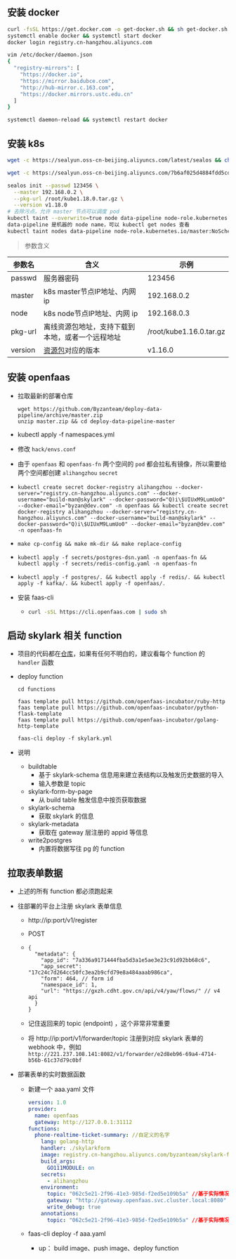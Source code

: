 

## 安装 docker

```bash
curl -fsSL https://get.docker.com -o get-docker.sh && sh get-docker.sh --mirror Aliyun
systemctl enable docker && systemctl start docker
docker login registry.cn-hangzhou.aliyuncs.com

vim /etc/docker/daemon.json
{
  "registry-mirrors": [
    "https://docker.io",
    "https://mirror.baidubce.com",
    "http://hub-mirror.c.163.com",
    "https://docker.mirrors.ustc.edu.cn"
  ]
}

systemctl daemon-reload && systemctl restart docker
```

##  安装 k8s

```bash
wget -c https://sealyun.oss-cn-beijing.aliyuncs.com/latest/sealos && chmod +x sealos && mv sealos /usr/bin

wget -c https://sealyun.oss-cn-beijing.aliyuncs.com/7b6af025d4884fdd5cd51a674994359c-1.18.0/kube1.18.0.tar.gz

sealos init --passwd 123456 \
  --master 192.168.0.2 \
  --pkg-url /root/kube1.18.0.tar.gz \
  --version v1.18.0
# 去除污点，允许 master 节点可以调度 pod
kubectl taint --overwrite=true node data-pipeline node-role.kubernetes.io/master=:PreferNoSchedule
data-pipeline 是机器的 node name，可以 kubectl get nodes 查看
kubectl taint nodes data-pipeline node-role.kubernetes.io/master:NoSchedule-
```

> 参数含义

| 参数名  | 含义                                             | 示例                    |
| ------- | ------------------------------------------------ | ----------------------- |
| passwd  | 服务器密码                                       | 123456                  |
| master  | k8s master节点IP地址、内网 ip                    | 192.168.0.2             |
| node    | k8s node节点IP地址、内网 ip                      | 192.168.0.3             |
| pkg-url | 离线资源包地址，支持下载到本地，或者一个远程地址 | /root/kube1.16.0.tar.gz |
| version | [资源包](http://store.lameleg.com)对应的版本     | v1.16.0                 |

## 安装 openfaas

- 拉取最新的部署仓库

  ```
  wget https://github.com/Byzanteam/deploy-data-pipeline/archive/master.zip
  unzip master.zip && cd deploy-data-pipeline-master
  ```

- kubectl apply -f namespaces.yml

- 修改 `hack/envs.conf`

- 由于 `openfaas` 和 `openfaas-fn` 两个空间的 `pod` 都会拉私有镜像，所以需要给两个空间都创建 `alihangzhou` `secret`

- ```
  kubectl create secret docker-registry alihangzhou --docker-server="registry.cn-hangzhou.aliyuncs.com" --docker-username="build-man@skylark" --docker-password="Q)i\$UIUxM9LumUo0" --docker-email="byzan@dev.com" -n openfaas && kubectl create secret docker-registry alihangzhou --docker-server="registry.cn-hangzhou.aliyuncs.com" --docker-username="build-man@skylark" --docker-password="Q)i\$UIUxM9LumUo0" --docker-email="byzan@dev.com" -n openfaas-fn
  ```

- ```
  make cp-config && make mk-dir && make replace-config
  ```

- ```shell
  kubectl apply -f secrets/postgres-dsn.yaml -n openfaas-fn && kubectl apply -f secrets/redis-config.yaml -n openfaas-fn
  ```

- ```shell
  kubectl apply -f postgres/. && kubectl apply -f redis/. && kubectl apply -f kafka/. && kubectl apply -f openfaas/.
  ```

- 安装 faas-cli

  - ```sh
    curl -sSL https://cli.openfaas.com | sudo sh
    ```

## 启动 skylark 相关 function

- 项目的代码都在[仓库](https://github.com/Byzanteam/openfaas-resource)，如果有任何不明白的，建议看每个 function 的 `handler` 函数

- deploy function

  ```
  cd functions 
  
  faas template pull https://github.com/openfaas-incubator/ruby-http
  faas template pull https://github.com/openfaas-incubator/python-flask-template
  faas template pull https://github.com/openfaas-incubator/golang-http-template
  
  faas-cli deploy -f skylark.yml
  ```

- 说明
  - buildtable
    - 基于 skylark-schema 信息用来建立表结构以及触发历史数据的导入
    - 输入参数是 topic 
  - skylark-form-by-page
    - 从 build table 触发信息中按页获取数据
  - skylark-schema
    - 获取 skylark 的信息
  - skylark-metadata
    - 获取在 gateway 层注册的 appid 等信息
  - write2postgres
    - 内置将数据写往 pg 的 function

## 拉取表单数据

- 上述的所有 function 都必须跑起来

- 往部署的平台上注册 skylark 表单信息

  - http://ip:port/v1/register

  - POST

  - ```
    {
      "metadata": {
        "app_id": "7a336a9171444fba5d3a1e5ae3e23c91d92bb68c6",
        "app_secret": "17c24c7d264cc50fc3ea2b9cfd79e8a484aaab986ca",
        "form": 464, // form id
        "namespace_id": 1,
        "url": "https://gxzh.cdht.gov.cn/api/v4/yaw/flows/" // v4 api
      }
    }
    ```

  - 记住返回来的 topic (endpoint) ，这个非常非常重要

  - 将 http://ip:port/v1/forwarder/topic 注册到对应 skylark 表单的 webhook 中，例如 `http://221.237.108.141:8082/v1/forwarder/e2d8eb96-69a4-4714-b56b-61c37d79c0bf`

- 部署表单的实时数据函数

  - 新建一个 aaa.yaml 文件

    ```yaml
    version: 1.0
    provider:
      name: openfaas
      gateway: http://127.0.0.1:31112
    functions:
      phone-realtime-ticket-summary: //自定义的名字
        lang: golang-http
        handler: ./skylarkform
        image: registry.cn-hangzhou.aliyuncs.com/byzanteam/skylark-form:v0.2
        build_args:
          GO111MODULE: on
        secrets:
          - alihangzhou
        environment:
          topic: "062c5e21-2f96-41e3-985d-f2ed5e109b5a" //基于实际情况填写
          gateway: "http://gateway.openfaas.svc.cluster.local:8080"
          write_debug: true
        annotations:
          topic: "062c5e21-2f96-41e3-985d-f2ed5e109b5a" //基于实际情况填写
    ```

  - faas-cli deploy -f aaa.yaml
    - up： build image、push image、deploy function

